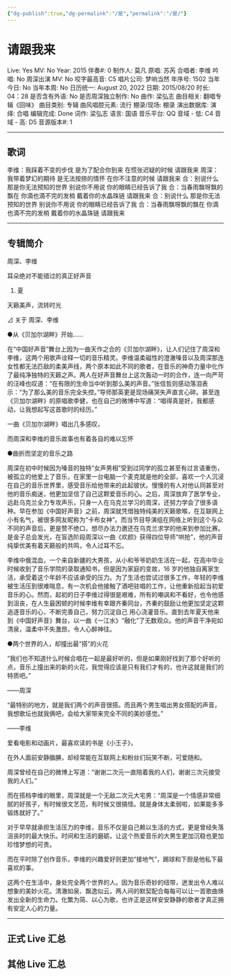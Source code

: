 ```yaml
---
{"dg-publish":true,"dg-permalink":"/是","permalink":"/是/"}
---
```



# 请跟我来

Live: Yes
MV: No
Year: 2015
伴奏#: 0
制作人: 莫凡
原唱: 苏芮
合唱者: 李维
吟唱: No
周深出演 MV: No
咬字最高音: C5
唱片公司: 梦响当然
年序号: 1502
当年今日: No
当年本周: No
日历统一: August 20, 2022
日期: 2015/08/20
时长: 04：28
是否含有外语: No
是否周深独立制作: No
曲作: 梁弘志
曲目相关: 翻唱专辑《回味》
曲目类别: 专辑
曲风唱腔元素: 流行
棚录/现场: 棚录
演出数据库:
演绎: 合唱
编辑完成: Done
词作: 梁弘志
语言: 国语
音乐平台: QQ
音域 - 低: C4
音域 - 高: D5
音源版本#: 1

---

## 歌词

李维：我踩着不变的步伐
是为了配合你到来
在慌张迟疑的时候
请跟我来
周深：我带着梦幻的期待
是无法按捺的情怀
在你不注意的时候
请跟我来
合：别说什么
那是你无法预知的世界
别说你不用说
你的眼睛已经告诉了我
合：当春雨飘呀飘的飘在
你滴也滴不完的发梢
戴着你的水晶珠链
请跟我来
合：别说什么
那是你无法预知的世界
别说你不用说
你的眼睛已经告诉了我
合：当春雨飘呀飘的飘在
你滴也滴不完的发梢
戴着你的水晶珠链
请跟我来

---

## 专辑简介

周深、李维

耳朵绝对不能错过的真正好声音

1. 夏

天籁美声，流转时光

⊿ 关于 周深、李维

●从《贝加尔湖畔》开始……

在“中国好声音”舞台上因为一曲天作之合的《贝加尔湖畔》，让人们记住了周深和李维，这两个用歌声诠释一切的音乐精灵。李维温柔磁性的澄澈嗓音以及周深那连女性都无法匹敌的柔美声线，两个原本如此不同的歌者，在音乐的神奇力量中化作了最纯净独特的天籁之声。两人在好声音舞台上这次轰动一时的合作，连一向严苛的汪峰也叹道：“在有限的生命当中听到那么美的声音。”张信哲则感动落泪表示：“为了那么美的音乐完全失控。”导师那英更是现场痛哭失声直言心碎。甚至连《贝加尔湖畔》的原唱歌李健，也在自己的微博中写道：“唱得真是好，我都感动，让我想起写这首歌时的经历。”

一曲《贝加尔湖畔》唱出几多感叹，

而周深和李维的音乐故事也有着各自的难以忘怀

●曲折而坚定的音乐之路

周深在初中时候因为嗓音的独特“女声男相”受到过同学的孤立甚至有过言语重伤，被孤立的他爱上了音乐，在家里一台电脑一个麦克就是他的全部，喜欢一个人沉浸在自己的音乐世界里，感受音乐给他带来的此起彼伏。慢慢的有人对他认同甚至对他的音乐痴迷，他更加坚信了自己这颗爱音乐的心。之后，周深放弃了医学专业，远赴乌克兰全力专攻声乐，只身一人在乌克兰学习的周深，还努力学会了很多语种。早在参加《中国好声音》之前，周深就凭借独特纯美的天籁歌喉，在互联网上小有名气，被很多网友昵称为“卡布女神”。而当节目导演组在网络上听到这个与众不同的声音后，更是赞不绝口，想尽办法力邀还在乌克兰求学的他来到参加比赛。是金子总会发光，在盲选阶段周深以一曲《欢颜》获得四位导师“哄抢”，他的声音纯挚优美有着天籁般的共鸣，令人过耳不忘。

李维中俄混血，一个来自新疆的大男孩，从小和爷爷奶奶生活在一起，在高中毕业时候收到了音乐学院的录取通知书，但是因为家庭的变故，16 岁的他独自离家生活，承受着这个年龄不应该承受的压力。为了生活也尝试过很多工作，年轻的李维被生活压到很难喘息，有一次机会他接触了酒吧驻唱的工作，让他重新拾起当初爱音乐的心。然而，起初的日子李维过得很是艰难，所有的嘲讽和不看好，也令他感到沮丧，在人生最困顿的时候李维有幸跟齐秦同台，齐秦的鼓励让他更加坚定这颗追逐音乐的心，不断完善自己，努力沉淀自己 用心浇灌音乐。直到去年夏天他来到《中国好声音》舞台，以一曲《一江水》“融化”了无数观众。他的声音干净宛如清泉，温柔中不失激昂，令人心醉神往。

●两个世界的人，却撞出最“搭”的火花

“我们也不知道什么时候合唱在一起是最好听的，但是如果刚好找到了那个好听的点，音乐上撞出来的新的火花，我觉得应该是只有我们才有的，也许这就是我们的特质吧。”

——周深

“最特别的地方，就是我们两个的声音很搭。而且两个男生唱出男女搭配的声音，我想歌坛也就我俩吧，会给大家带来完全不同的美妙感觉。”

——李维

爱看电影和动画片，最喜欢读的书是《小王子》，

在外人面前安静腼腆，却经常能在互联网上和粉丝们玩笑不断，可爱随和。

周深曾经在自己的微博上写道：“谢谢二次元一直陪着我的人们，谢谢三次元接受我的人们。”

而在搭档李维的眼里，周深就是一个无敌二次元大宅男：“周深是一个情感非常细腻的好孩子，有时候很文艺范，有时候又很搞怪。就是身体太柔弱啦，如果能多多锻炼就好了。”

对于早早就承担生活压力的李维，音乐不仅是自己赖以生活的方式，更是曾经失落沮丧时的最大快乐。时间和生活的磨砺，让这个热爱音乐的大男生更加沉稳也更加珍惜梦想的可贵。

而在平时除了创作音乐，李维的兴趣爱好则更加“接地气”，踢球和下厨是他私下最喜欢的事。

这两个在生活中，身处完全两个世界的人。因为音乐奇妙的纽带，迸发出令人难以想象的美妙火花。清澈如泉、飘逸似云，两人间的默契配合每每可以让一首歌曲焕发出全新的生命力。化繁为简、以心为歌，也许正是这样安安静静的歌者才真正拥有安定人心的力量。

---

## 正式 Live 汇总

## 其他 Live 汇总
